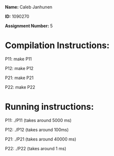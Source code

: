 **Name:** Caleb Janhunen

**ID:** 1090270

**Assignment Number:** 5


# Compilation Instructions:

P11: make P11

P12: make P12

P21: make P21

P22: make P22


# Running instructions:

P11: ./P11 (takes around 5000 ms)

P12: ./P12 (takes around 100ms)

P21: ./P21 (takes around 40000 ms)

P22: ./P22 (takes around 1 ms)